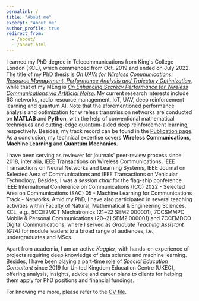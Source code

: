 ```yaml
---
permalink: /
title: "About me"
excerpt: "About me"
author_profile: true
redirect_from: 
  - /about/
  - /about.html
---
```


I earned my PhD degree in Telecommunications from King's College London (KCL), which commenced from Oct. 2019 and ended on July 2022. The title of my PhD thesis is [*On UAVs for Wireless Communications: Resource Management, Performance Analysis and Trajectory Optimization*](PhD_Thesis), while that of my MEng is [*On Enhancing Secrecy Performance for Wireless Communications via Artificial Noise*](MEng_Thesis). My current research interests include 6G networks, radio resource management, IoT, UAV, deep reinforcement learning and quantum AI. Note that the aforementioned performance analysis and optimization for wireless transmission networks are conducted on **MATLAB** and **Python**, with the help of conventional mathematical techniques and cutting-edge quantum-aided deep reinforcement learning, respectively. Besides, my track record can be found in the [Publication page](publications). As a conclusion, my technical expertise covers **Wireless Communications**, **Machine Learning** and **Quantum Mechanics**. 


I have been serving as reviewer for journals' peer-review process since 2018, inter alia, IEEE Transactions on Wireless Communications, IEEE Transactions on Neural Networks and Learning Systems, IEEE Journal on Selected Aera of Communications and IEEE Transactions on Vehicular Technology. Besides, 
I was a *session chair* for the flag-ship conference IEEE International Conference on Communications (ICC) 2022 - Selected Area on Communications (SAC) 05 - Machine Learning for Communications Track - Networks. Amid my PhD, I have also participated in several teaching activities within Faculty of Natural, Mathematical & Engineering Sciences, KCL, e.g., 5CCE2MCT Mechatronics (21~22 SEM2 000001), 7CCSMMPC Mobile & Personal Communications (20~21 SEM2 000001) and 7CCEMDCO Digital Communications, where I served as *Graduate Teaching Assistant (GTA)* for module leaders to a broad range of audiences, i.e., undergraduates and MScs.

Apart from academia, I am an active *Kaggler*, with hands-on experience of projects requiring deep knowledge of data science and machine learning. Besides, I have been playing a part-time role of *Special Education Consultant* since 2019 for United Kingdom Education Centre (UKEC), offering analysis, insights, advice and career plans to clients for helping them apply for PhD positions and financial fundings.  

For knowing me more, please refer to the [CV file](\cv).